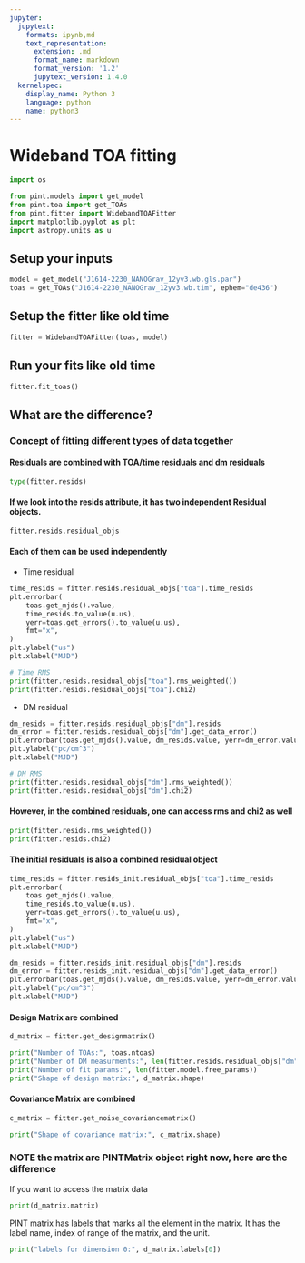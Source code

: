 ```yaml
---
jupyter:
  jupytext:
    formats: ipynb,md
    text_representation:
      extension: .md
      format_name: markdown
      format_version: '1.2'
      jupytext_version: 1.4.0
  kernelspec:
    display_name: Python 3
    language: python
    name: python3
---
```


# Wideband TOA fitting

```python execution={"iopub.execute_input": "2020-09-10T16:29:20.198689Z", "iopub.status.busy": "2020-09-10T16:29:20.198111Z", "iopub.status.idle": "2020-09-10T16:29:22.547401Z", "shell.execute_reply": "2020-09-10T16:29:22.547856Z"}
import os

from pint.models import get_model
from pint.toa import get_TOAs
from pint.fitter import WidebandTOAFitter
import matplotlib.pyplot as plt
import astropy.units as u
```

## Setup your inputs

```python execution={"iopub.execute_input": "2020-09-10T16:29:22.551487Z", "iopub.status.busy": "2020-09-10T16:29:22.550933Z", "iopub.status.idle": "2020-09-10T16:29:24.214947Z", "shell.execute_reply": "2020-09-10T16:29:24.214428Z"}
model = get_model("J1614-2230_NANOGrav_12yv3.wb.gls.par")
toas = get_TOAs("J1614-2230_NANOGrav_12yv3.wb.tim", ephem="de436")
```

## Setup the fitter like old time

```python execution={"iopub.execute_input": "2020-09-10T16:29:24.231849Z", "iopub.status.busy": "2020-09-10T16:29:24.225575Z", "iopub.status.idle": "2020-09-10T16:29:24.723913Z", "shell.execute_reply": "2020-09-10T16:29:24.723416Z"}
fitter = WidebandTOAFitter(toas, model)
```

## Run your fits like old time

```python execution={"iopub.execute_input": "2020-09-10T16:29:24.760908Z", "iopub.status.busy": "2020-09-10T16:29:24.760345Z", "iopub.status.idle": "2020-09-10T16:29:28.292646Z", "shell.execute_reply": "2020-09-10T16:29:28.292141Z"}
fitter.fit_toas()
```

## What are the difference?


### Concept of fitting different types of data together
#### Residuals are combined with TOA/time residuals and dm residuals

```python execution={"iopub.execute_input": "2020-09-10T16:29:28.296487Z", "iopub.status.busy": "2020-09-10T16:29:28.295938Z", "iopub.status.idle": "2020-09-10T16:29:28.299335Z", "shell.execute_reply": "2020-09-10T16:29:28.298731Z"}
type(fitter.resids)
```

#### If we look into the resids attribute, it has two independent Residual objects.

```python execution={"iopub.execute_input": "2020-09-10T16:29:28.303156Z", "iopub.status.busy": "2020-09-10T16:29:28.302609Z", "iopub.status.idle": "2020-09-10T16:29:28.305446Z", "shell.execute_reply": "2020-09-10T16:29:28.305874Z"}
fitter.resids.residual_objs
```

#### Each of them can be used independently

* Time residual

```python execution={"iopub.execute_input": "2020-09-10T16:29:28.342821Z", "iopub.status.busy": "2020-09-10T16:29:28.330288Z", "iopub.status.idle": "2020-09-10T16:29:28.520180Z", "shell.execute_reply": "2020-09-10T16:29:28.519607Z"}
time_resids = fitter.resids.residual_objs["toa"].time_resids
plt.errorbar(
    toas.get_mjds().value,
    time_resids.to_value(u.us),
    yerr=toas.get_errors().to_value(u.us),
    fmt="x",
)
plt.ylabel("us")
plt.xlabel("MJD")
```

```python execution={"iopub.execute_input": "2020-09-10T16:29:28.525251Z", "iopub.status.busy": "2020-09-10T16:29:28.524698Z", "iopub.status.idle": "2020-09-10T16:29:28.527648Z", "shell.execute_reply": "2020-09-10T16:29:28.527083Z"}
# Time RMS
print(fitter.resids.residual_objs["toa"].rms_weighted())
print(fitter.resids.residual_objs["toa"].chi2)
```

* DM residual

```python execution={"iopub.execute_input": "2020-09-10T16:29:28.556722Z", "iopub.status.busy": "2020-09-10T16:29:28.535404Z", "iopub.status.idle": "2020-09-10T16:29:28.698341Z", "shell.execute_reply": "2020-09-10T16:29:28.697831Z"}
dm_resids = fitter.resids.residual_objs["dm"].resids
dm_error = fitter.resids.residual_objs["dm"].get_data_error()
plt.errorbar(toas.get_mjds().value, dm_resids.value, yerr=dm_error.value, fmt="x")
plt.ylabel("pc/cm^3")
plt.xlabel("MJD")
```

```python execution={"iopub.execute_input": "2020-09-10T16:29:28.703699Z", "iopub.status.busy": "2020-09-10T16:29:28.703155Z", "iopub.status.idle": "2020-09-10T16:29:28.705717Z", "shell.execute_reply": "2020-09-10T16:29:28.706203Z"}
# DM RMS
print(fitter.resids.residual_objs["dm"].rms_weighted())
print(fitter.resids.residual_objs["dm"].chi2)
```

#### However, in the combined residuals, one can access rms and chi2 as well

```python execution={"iopub.execute_input": "2020-09-10T16:29:28.710647Z", "iopub.status.busy": "2020-09-10T16:29:28.710098Z", "iopub.status.idle": "2020-09-10T16:29:28.713817Z", "shell.execute_reply": "2020-09-10T16:29:28.713259Z"}
print(fitter.resids.rms_weighted())
print(fitter.resids.chi2)
```

#### The initial residuals is also a combined residual object

```python execution={"iopub.execute_input": "2020-09-10T16:29:28.792714Z", "iopub.status.busy": "2020-09-10T16:29:28.779022Z", "iopub.status.idle": "2020-09-10T16:29:28.937303Z", "shell.execute_reply": "2020-09-10T16:29:28.936720Z"}
time_resids = fitter.resids_init.residual_objs["toa"].time_resids
plt.errorbar(
    toas.get_mjds().value,
    time_resids.to_value(u.us),
    yerr=toas.get_errors().to_value(u.us),
    fmt="x",
)
plt.ylabel("us")
plt.xlabel("MJD")
```

```python execution={"iopub.execute_input": "2020-09-10T16:29:28.957488Z", "iopub.status.busy": "2020-09-10T16:29:28.956731Z", "iopub.status.idle": "2020-09-10T16:29:29.107675Z", "shell.execute_reply": "2020-09-10T16:29:29.107097Z"}
dm_resids = fitter.resids_init.residual_objs["dm"].resids
dm_error = fitter.resids_init.residual_objs["dm"].get_data_error()
plt.errorbar(toas.get_mjds().value, dm_resids.value, yerr=dm_error.value, fmt="x")
plt.ylabel("pc/cm^3")
plt.xlabel("MJD")
```

#### Design Matrix are combined

```python execution={"iopub.execute_input": "2020-09-10T16:29:29.121833Z", "iopub.status.busy": "2020-09-10T16:29:29.115596Z", "iopub.status.idle": "2020-09-10T16:29:32.307439Z", "shell.execute_reply": "2020-09-10T16:29:32.307892Z"}
d_matrix = fitter.get_designmatrix()
```

```python execution={"iopub.execute_input": "2020-09-10T16:29:32.318273Z", "iopub.status.busy": "2020-09-10T16:29:32.311723Z", "iopub.status.idle": "2020-09-10T16:29:32.327689Z", "shell.execute_reply": "2020-09-10T16:29:32.327089Z"}
print("Number of TOAs:", toas.ntoas)
print("Number of DM measurments:", len(fitter.resids.residual_objs["dm"].dm_data))
print("Number of fit params:", len(fitter.model.free_params))
print("Shape of design matrix:", d_matrix.shape)
```

#### Covariance Matrix are combined

```python execution={"iopub.execute_input": "2020-09-10T16:29:32.339963Z", "iopub.status.busy": "2020-09-10T16:29:32.339244Z", "iopub.status.idle": "2020-09-10T16:29:37.638810Z", "shell.execute_reply": "2020-09-10T16:29:37.638235Z"}
c_matrix = fitter.get_noise_covariancematrix()
```

```python execution={"iopub.execute_input": "2020-09-10T16:29:37.642426Z", "iopub.status.busy": "2020-09-10T16:29:37.641863Z", "iopub.status.idle": "2020-09-10T16:29:37.645045Z", "shell.execute_reply": "2020-09-10T16:29:37.644512Z"}
print("Shape of covariance matrix:", c_matrix.shape)
```

### NOTE the matrix are PINTMatrix object right now, here are the difference


If you want to access the matrix data

```python execution={"iopub.execute_input": "2020-09-10T16:29:37.648769Z", "iopub.status.busy": "2020-09-10T16:29:37.648232Z", "iopub.status.idle": "2020-09-10T16:29:37.651476Z", "shell.execute_reply": "2020-09-10T16:29:37.650922Z"}
print(d_matrix.matrix)
```

PINT matrix has labels that marks all the element in the matrix. It has the label name, index of range of the matrix, and the unit.

```python execution={"iopub.execute_input": "2020-09-10T16:29:37.654999Z", "iopub.status.busy": "2020-09-10T16:29:37.654448Z", "iopub.status.idle": "2020-09-10T16:29:37.657207Z", "shell.execute_reply": "2020-09-10T16:29:37.656755Z"}
print("labels for dimension 0:", d_matrix.labels[0])
```

```python

```

